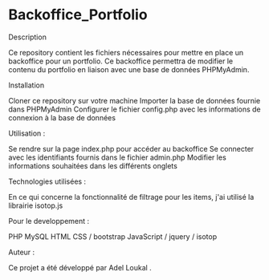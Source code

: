 # Backoffice_Portfolio

Description

Ce repository contient les fichiers nécessaires pour mettre en place un backoffice pour un portfolio. Ce backoffice permettra de modifier le contenu du portfolio en liaison avec une base de données PHPMyAdmin.

Installation

Cloner ce repository sur votre machine
Importer la base de données fournie dans PHPMyAdmin
Configurer le fichier config.php avec les informations de connexion à la base de données

Utilisation :

Se rendre sur la page index.php pour accéder au backoffice
Se connecter avec les identifiants fournis dans le fichier admin.php
Modifier les informations souhaitées dans les différents onglets

Technologies utilisées :

En ce qui concerne la fonctionnalité de filtrage pour les items, j'ai utilisé la librairie isotop.js

Pour le developpement :

PHP
MySQL
HTML
CSS / bootstrap
JavaScript / jquery / isotop

Auteur :

Ce projet a été développé par Adel Loukal .
